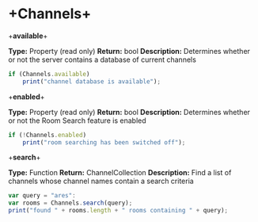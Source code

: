 # +Channels+


+**available**+

**Type:** Property (read only)
**Return:** bool
**Description:** Determines whether or not the server contains a database of current channels

```javascript
if (Channels.available)
    print("channel database is available");
```

+**enabled**+

**Type:** Property (read only)
**Return:** bool
**Description:** Determines whether or not the Room Search feature is enabled

```javascript
if (!Channels.enabled)
    print("room searching has been switched off");
```

+**search**+

**Type:** Function
**Return:** ChannelCollection
**Description:** Find a list of channels whose channel names contain a search criteria

```javascript
var query = "ares":
var rooms = Channels.search(query);
print("found " + rooms.length + " rooms containing " + query);
```